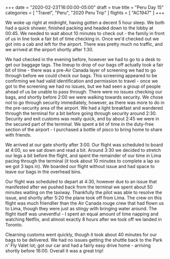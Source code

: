 +++
date = "2020-02-23T16:00:00-05:00"
draft = true
title = "Peru Day 15"
categories = [ "Travel", "Peru", "2020 Peru Trip" ]
flights = [ "AC1947" ]
+++

We woke up right at midnight, having gotten a decent 5 hour sleep. We both had a quick shower, finished packing and headed down to the lobby at 00:45. We needed to wait about 10 minutes to check out - the family in front of us in line took a fair bit of time checking in. Once we'd checked out we got into a cab and left for the airport. There was pretty much no traffic, and we arrived at the airport shortly after 1:30.

We had checked in the evening before, however we had to go to a desk to get our baggage tags. The lineup to drop of our bags off actually took a fair bit of time - there was a pre-Air Canada layer of screening we had to go through before we could check our bags. This screening appeared to be confirming we had valid identification and permission to travel - once we got to the screening we had no issues, but we had seen a group of people ahead of us be unable to pass through. There were no issues checking our bags, and shortly before 2:00 we were walking towards security. We chose not to go through security immediately, however, as there was more to do in the pre-security area of the airport. We had a light breakfast and wandered through the terminal for a bit before going through security around 2:30. Security and exit customs was really quick, and by about 2:45 we were in the secured part of the terminal. We spent a bit of time in the duty-free section of the airport - I purchased a bottle of pisco to bring home to share with friends.

We arrived at our gate shortly after 3:00. Our flight was scheduled to board at 4:00, so we sat down and read a bit. Around 3:30 we decided to stretch our legs a bit before the flight, and spent the remainder of our time in Lima pacing through the terminal (it took about 10 minutes to complete a lap so we got 3 laps in). We boarded our flight without issue and had space to leave our bags in the overhead bins.

Our flight was scheduled to depart at 4:30, however due to an issue that manifested after we pushed back from the terminal we spent about 50 minutes waiting on the taxiway. Thankfully the pilot was able to resolve the issue, and shortly after 5:20 the plane took off from Lima. The crew on this flight was much friendlier than the Air Canada rouge crew that had flown us to Lima, though they were just as stingy with bringing water around. The flight itself was uneventful - I spent an equal amount of time napping and watching Netflix, and almost exactly 8 hours after we took off we landed in Toronto.

Clearning customs went quickly, though it took about 40 minutes for our bags to be delivered. We had no issues getting the shuttle back to the Park n' Fly Valet lot; got our car and had a fairly easy drive home - arriving shortly before 16:00. Overall it was a great trip!

